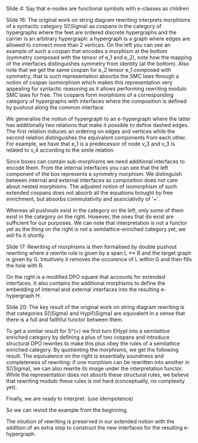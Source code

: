Slide 4: Say that e-nodes are functional symbols with e-classes as children

Slide 16:
The original work on string diagram rewriting interprets morphisms of a syntactic category S(\Sigma) as cospans in the category of hypergraphs where the feet are ordered discrete hypergraphs and the carrier is an arbitrary hypergraph: a hypergraph is a graph where edges are allowed to connect more than 2 vertices. On the left you can see an example of such a cospan that encodes a morphism at the bottom (symmetry composed with the tensor of e_1 and e_2), note how the mapping of the interfaces distinguishes symmetry from identity (at the bottom). Also note that we get the same cospan for e_2 tensor e_1 composed with symmetry, that is such representation absorbs the SMC laws through a notion of cospan isomorphism which makes this representation very appealing for syntactic reasoning as it allows performing rewriting modulo SMC laws for free. The cospans form morphisms of a corresponding category of hypergraphs with interfaces where the composition is defined by pushout along the common interface.

We generalise the notion of hypergraph to an e-hypergraph where the latter has additionally two relations that make it possible to define dashed edges. The first relation induces an ordering on edges and vertices while the second relation distinguishes the equivalent components from each other. For example, we have that e_1 is a predecessor of node v_3 and v_3 is related to v_4 according to the smile relation.

Since boxes can contain sub-morphisms we need additional interfaces to encode them. From the internal interfaces you can see that the left component of the box represents a symmetry morphism. We distinguish between internal and external interfaces as composition does not care about nested morphisms. The adjusted notion of isomorphism of such extended cospans does not absorb all the equations brought by free enrichment, but absorbs commutativity and associativity of '+'.

Whereas all pushouts exist in the category on the left, only some of them exist in the category on the right.
However, the ones that do exist are sufficient for our purposes. We can note that interpretation is not a functor yet as the thing on the right is not a semilattice-enriched category yet, we will fix it shortly.

Slide 17:
Rewriting of morphisms is then formalised by double pushout rewriting where a rewrite rule is given by a span L <-> R and the target graph is given by G. Intuitively it removes the occurence of L within G and then fills the hole with R.

On the right is a modified DPO square that accounts for extended interfaces. It also contains the additional morphisms to define the embedding of internal and external interfaces into the resulting e-hypergraph H.

Slide 20:
The key result of the original work on string diagram rewriting is that categories S(\Sigma) and HypI(\Sigma) are equivalent in a sense that there is a full and faithful functor between them.

To get a similar result for S^(+) we first turn EHypI into a semilattice enriched category by defining a plus of two cospans and introduce structural DPO rewrites to make this plus obey the rules of a semilattice enriched category. By quotienting the morphisms, we get the following result. The equivalence on the right is essentially soundness and completeness of rewriting: if one morphism can be rewritten into another in S(\Sigma), we can also rewrite its image under the interpretation functor.
While the representation does not absorb these structural rules, we believe that rewriting modulo these rules is not hard (conceptually, no complexity yet).

Finally, we are ready to interpret. (use idempotence)

So we can revisit the example from the beginning.

The intuition of rewriting is preserved in our extended notion with the addition of an extra step to construct the new interfaces for the resulting e-hypergraph. 
